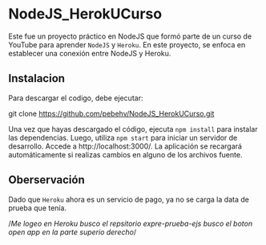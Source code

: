 # NodeJS_HerokUCurso

Este fue un proyecto práctico en NodeJS que formó parte de un curso de YouTube para aprender `NodeJS` y `Heroku`. En este proyecto, se enfoca en establecer una conexión entre NodeJS y Heroku.


## Instalacion 

Para descargar el codigo, debe ejecutar:

git clone https://github.com/pebehv/NodeJS_HerokUCurso.git

Una vez que hayas descargado el código, ejecuta `npm install` para instalar las dependencias. Luego, utiliza `npm start` para iniciar un servidor de desarrollo. Accede a http://localhost:3000/. La aplicación se recargará automáticamente si realizas cambios en alguno de los archivos fuente.


## Oberservación

Dado que `Heroku` ahora es un servicio de pago, ya no se carga la data de prueba que tenía.


/*Me logeo en Heroku 
busco el repsitorio  expre-prueba-ejs
busco el boton open app en la parte superio derecho*/
